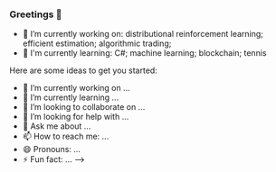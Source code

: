### Greetings 👋
- 🔭 I’m currently working on: distributional reinforcement learning; efficient estimation; algorithmic trading;
- 🌱 I'm currently learning: C#; machine learning; blockchain; tennis


Here are some ideas to get you started:

- 🔭 I’m currently working on ...
- 🌱 I’m currently learning ...
- 👯 I’m looking to collaborate on ...
- 🤔 I’m looking for help with ...
- 💬 Ask me about ...
- 📫 How to reach me: ...
- 😄 Pronouns: ...
- ⚡ Fun fact: ...
-->

